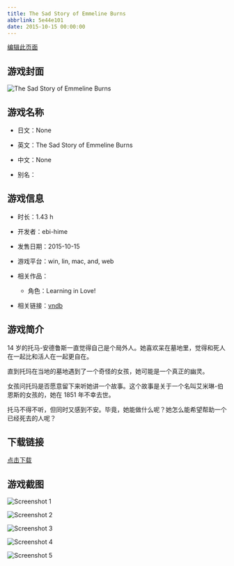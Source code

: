 ```yaml
---
title: The Sad Story of Emmeline Burns
abbrlink: 5e44e101
date: 2015-10-15 00:00:00
---
```

[编辑此页面](https://github.com/ACG-3/ADV3-source/blob/main/source/_posts/The%20Sad%20Story%20of%20Emmeline%20Burns.md)

## 游戏封面

![The Sad Story of Emmeline Burns](https://pan.timero.xyz/d/onedrive/img_lib_001/The%20Sad%20Story%20of%20Emmeline%20Burns_cover.avif)


## 游戏名称

- 日文：None
- 英文：The Sad Story of Emmeline Burns
- 中文：None

- 别名：


## 游戏信息

- 时长：1.43 h
- 开发者：ebi-hime
- 发售日期：2015-10-15
- 游戏平台：win, lin, mac, and, web
- 相关作品：
   - 角色：Learning in Love!

- 相关链接：[vndb](https://vndb.org/v18460)


## 游戏简介

14 岁的托马-安德鲁斯一直觉得自己是个局外人。她喜欢呆在墓地里，觉得和死人在一起比和活人在一起更自在。

直到托玛在当地的墓地遇到了一个奇怪的女孩，她可能是一个真正的幽灵。

女孩问托玛是否愿意留下来听她讲一个故事。这个故事是关于一个名叫艾米琳-伯恩斯的女孩的，她在 1851 年不幸去世。

托马不得不听，但同时又感到不安。毕竟，她能做什么呢？她怎么能希望帮助一个已经死去的人呢？




## 下载链接

[点击下载](https://pan.timero.xyz/onedrive/adv_lib_001/The%20Sad%20Story%20of%20Emmeline%20Burns)


## 游戏截图


![Screenshot 1](https://pan.timero.xyz/d/onedrive/img_lib_001/The%20Sad%20Story%20of%20Emmeline%20Burns_Screenshot_1.avif)

![Screenshot 2](https://pan.timero.xyz/d/onedrive/img_lib_001/The%20Sad%20Story%20of%20Emmeline%20Burns_Screenshot_2.avif)

![Screenshot 3](https://pan.timero.xyz/d/onedrive/img_lib_001/The%20Sad%20Story%20of%20Emmeline%20Burns_Screenshot_3.avif)

![Screenshot 4](https://pan.timero.xyz/d/onedrive/img_lib_001/The%20Sad%20Story%20of%20Emmeline%20Burns_Screenshot_4.avif)

![Screenshot 5](https://pan.timero.xyz/d/onedrive/img_lib_001/The%20Sad%20Story%20of%20Emmeline%20Burns_Screenshot_5.avif)

